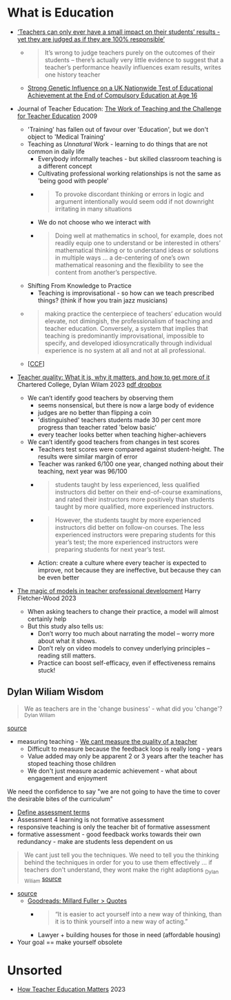 What is Education
=================

* [‘Teachers can only ever have a small impact on their students’ results - yet they are judged as if they are 100% responsible’](https://www.tes.com/magazine/archive/teachers-can-only-ever-have-small-impact-their-students-results-yet-they-are-judged-if)
    * > It’s wrong to judge teachers purely on the outcomes of their students – there’s actually very little evidence to suggest that a teacher’s performance heavily influences exam results, writes one history teacher
    * [Strong Genetic Influence on a UK Nationwide Test of Educational Achievement at the End of Compulsory Education at Age 16](https://doi.org/10.1371/journal.pone.0080341)


* Journal of Teacher Education: [The Work of Teaching and the Challenge for Teacher Education](https://journals.sagepub.com/doi/abs/10.1177/0022487109348479) 2009
    * 'Training' has fallen out of favour over 'Education', but we don't object to 'Medical Training'
    * Teaching as _Unnatural_ Work - learning to do things that are not common in daily life
        * Everybody informally teaches - but skilled classroom teaching is a different concept
        * Cultivating professional working relationships is not the same as 'being good with people'
        * > To provoke discordant thinking or errors in logic and argument intentionally would seem odd if not downright irritating in many situations
        * We do not choose who we interact with
        * > Doing well at mathematics in school, for example, does not readily equip one to understand or be interested in others’ mathematical thinking or to understand ideas or solutions in multiple ways ... a de-centering of one’s own mathematical reasoning and the flexibility to see the content from another’s perspective.
    * Shifting From Knowledge to Practice
        * Teaching is improvisational - so how can we teach prescribed things? (think if how you train jazz musicians)
    * > making practice the centerpiece of teachers’ education would elevate, not dimingish, the professionalism of teaching and teacher education.
        > Conversely, a system that implies that teaching is predominantly improvisational, impossible to specify, and developed idiosyncratically through individual experience is no system at all and not at all professional.
    * [[CCF]]

* [Teacher quality: What it is, why it matters, and how to get more of it](https://my.chartered.college/impact_article/teacher-quality-what-it-is-why-it-matters-and-how-to-get-more-of-it/) Chartered College, Dylan Wilam 2023 [pdf dropbox](https://www.dropbox.com/s/8b2zdxp0up4wki5/Teacher%20quality%20-%20What%20it%20is,%20why%20it%20matters,%20and%20how%20to%20get%20more%20of%20it%20(Impact%202023).pdf?dl=0)
    * We can’t identify good teachers by observing them
        * seems nonsensical, but there is now a large body of evidence
        * judges are no better than flipping a coin
        * 'distinguished' teachers students made 30 per cent more progress than teacher rated 'below basic'
        * every teacher looks better when teaching higher-achievers
    * We can’t identify good teachers from changes in test scores
        * Teachers test scores were compared against student-height. The results were similar margin of error
        * Teacher was ranked 6/100 one year, changed nothing about their teaching, next year was 96/100
        * > students taught by less experienced, less qualified instructors did better on their end-of-course examinations, and rated their instructors more positively than students taught by more qualified, more experienced instructors.
        * > However, the students taught by more experienced instructors did better on follow-on courses. The less experienced instructors were preparing students for this year’s test; the more experienced instructors were preparing students for next year’s test.
        * Action: create a culture where every teacher is expected to improve, not because they are ineffective, but because they can be even better
* [The magic of models in teacher professional development](https://improvingteaching.co.uk/2023/03/19/the-magic-of-models-in-teacher-professional-development/) Harry Fletcher-Wood 2023
    * When asking teachers to change their practice, a model will almost certainly help
    * But this study also tells us:
        * Don’t worry too much about narrating the model – worry more about what it shows.
        * Don’t rely on video models to convey underlying principles – reading still matters.
        * Practice can boost self-efficacy, even if effectiveness remains stuck!

Dylan Wiliam Wisdom
------------

> We as teachers are in the 'change business' - what did you 'change'?
<sub>Dylan Wiliam</sub> 

[source](https://youtu.be/7ynsMwzsCsg?t=355)

* measuring teaching - [We cant measure the quality of a teacher](https://www.youtube.com/watch?v=7ynsMwzsCsg&t=560s)
    * Difficult to measure because the feedback loop is really long - years
    * Value added may only be apparent 2 or 3 years after the teacher has stoped teaching those children
    * We don't just measure academic achievement - what about engagement and enjoyment

We need the confidence to say "we are not going to have the time to cover the desirable bites of the curriculum"

* [Define assessment terms](https://youtu.be/7ynsMwzsCsg?t=1000)
* Assessment 4 learning is not formative assessment
* responsive teaching is only the teacher bit of formative assessment
* formative assessment - good feedback works towards their own redundancy - make are students less dependent on us

> We cant just tell you the techniques. We need to tell you the thinking behind the techniques in order for you to use them effectively  ... if teachers don't understand, they wont make the right adaptions <sub>Dylan Wiliam</sub> [source](https://youtu.be/7ynsMwzsCsg?t=2440)

* [source](https://youtu.be/7ynsMwzsCsg?t=2500)
    * [Goodreads: Millard Fuller > Quotes](https://www.goodreads.com/quotes/47572-it-is-easier-to-act-yourself-into-a-new-way)
        * > “It is easier to act yourself into a new way of thinking, than it is to think yourself into a new way of acting.” 
        * Lawyer + building houses for those in need (affordable housing)
* Your goal == make yourself obsolete


Unsorted
========

* [How Teacher Education Matters](https://journals.sagepub.com/doi/full/10.1177/00224871231161863) 2023

[//begin]: # "Autogenerated link references for markdown compatibility"
[CCF]: national_documentation/CCF.md "Core Content Framework"
[//end]: # "Autogenerated link references"